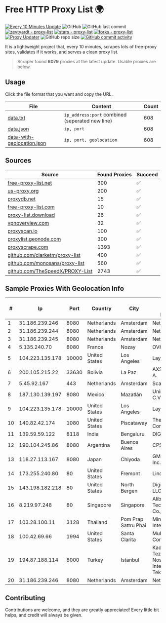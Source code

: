 
# Free HTTP Proxy List 🌍

[![Every 10 Minutes Update](https://github.com/mertguvencli/http-proxy-list/actions/workflows/main.yml/badge.svg?branch=main)](https://github.com/mertguvencli/http-proxy-list/actions/workflows/main.yml)
![GitHub](https://img.shields.io/github/license/mertguvencli/http-proxy-list)
![GitHub last commit](https://img.shields.io/github/last-commit/mertguvencli/http-proxy-list)
[![zevtyardt - proxy-list](https://img.shields.io/static/v1?label=zevtyardt&message=proxy-list&color=blue&logo=github)](https://github.com/zevtyardt/proxy-list "Go to GitHub repo")
[![stars - proxy-list](https://img.shields.io/github/stars/zevtyardt/proxy-list?style=social)](https://github.com/zevtyardt/proxy-list)
[![forks - proxy-list](https://img.shields.io/github/forks/zevtyardt/proxy-list?style=social)](https://github.com/zevtyardt/proxy-list)
[![Proxy Updater](https://github.com/zevtyardt/proxy-list/workflows/Proxy%20Updater/badge.svg)](https://github.com/zevtyardt/proxy-list/actions?query=workflow:"Proxy+Updater")
![GitHub repo size](https://img.shields.io/github/repo-size/zevtyardt/proxy-list)
[![GitHub commit activity](https://img.shields.io/github/commit-activity/m/zevtyardt/proxy-list?logo=commits)](https://github.com/zevtyardt/proxy-list/commits/main)

It is a lightweight project that, every 10 minutes, scrapes lots of free-proxy sites, validates if it works, and serves a clean proxy list.

> Scraper found **6079** proxies at the latest update. Usable proxies are below.

## Usage

Click the file format that you want and copy the URL.

|File|Content|Count|
|----|-------|-----|
|[data.txt](https://raw.githubusercontent.com/mertguvencli/http-proxy-list/main/proxy-list/data.txt)|`ip_address:port` combined (seperated new line)|608|
|[data.json](https://raw.githubusercontent.com/mertguvencli/http-proxy-list/main/proxy-list/data.json)|`ip, port`|608|
|[data-with-geolocation.json](https://raw.githubusercontent.com/mertguvencli/http-proxy-list/main/proxy-list/data-with-geolocation.json)|`ip, port, geolocation`|608|

## Sources

|Source|Found Proxies|Succeed|
|------|-------------|-------|
|[free-proxy-list.net](https://free-proxy-list.net)|300|✅|
|[us-proxy.org](https://www.us-proxy.org)|200|✅|
|[proxydb.net](http://proxydb.net)|15|✅|
|[free-proxy-list.com](https://free-proxy-list.com/?page=&port=&type%5B%5D=http&type%5B%5D=https&up_time=0&search=Search)|10|✅|
|[proxy-list.download](https://www.proxy-list.download/HTTP)|26|✅|
|[vpnoverview.com](https://vpnoverview.com/privacy/anonymous-browsing/free-proxy-servers)|32|✅|
|[proxyscan.io](https://www.proxyscan.io)|100|✅|
|[proxylist.geonode.com](https://proxylist.geonode.com/api/proxy-list?limit=300&page=1&sort_by=lastChecked&sort_type=desc&protocols=http,https)|300|✅|
|[proxyscrape.com](https://api.proxyscrape.com/v2/?request=displayproxies&protocol=http&timeout=10000&country=all&ssl=all&anonymity=all)|1393|✅|
|[github.com/clarketm/proxy-list](https://raw.githubusercontent.com/clarketm/proxy-list/master/proxy-list-raw.txt)|400|✅|
|[github.com/monosans/proxy-list](https://raw.githubusercontent.com/monosans/proxy-list/main/proxies/http.txt)|560|✅|
|[github.com/TheSpeedX/PROXY-List](https://raw.githubusercontent.com/TheSpeedX/PROXY-List/master/http.txt)|2743|✅|


## Sample Proxies With Geolocation Info

|#|Ip|Port|Country|City|Internet Service Provider|
|-|--|----|-------|----|-------------------------|
|1|31.186.239.246|8080|Netherlands|Amsterdam|NetSkope Inc|
|2|31.186.239.244|8080|Netherlands|Amsterdam|NetSkope Inc|
|3|31.186.239.245|8080|Netherlands|Amsterdam|NetSkope Inc|
|4|5.135.240.70|8080|France|Nozay|OVH SAS|
|5|104.223.135.178|10000|United States|Los Angeles|LayerHost|
|6|200.105.215.22|33630|Bolivia|La Paz|AXS Bolivia S. A.|
|7|5.45.92.167|443|Netherlands|Amsterdam|Scalaxy B.V.|
|8|187.130.139.197|8080|Mexico|Mazatlán|Uninet S.A. de C.V.|
|9|104.223.135.178|10000|United States|Los Angeles|LayerHost|
|10|140.82.42.174|1080|United States|Piscataway|The Constant Company|
|11|139.59.59.122|8118|India|Bengaluru|DIGITALOCEAN|
|12|190.104.245.86|8080|Argentina|Buenos Aires|CPS|
|13|118.27.113.167|8080|Japan|Chiyoda|GMO Internet, Inc.|
|14|173.255.240.80|80|United States|Fremont|Linode, LLC|
|15|143.198.182.218|80|United States|North Bergen|DigitalOcean, LLC|
|16|8.219.97.248|80|Singapore|Singapore|Alibaba (US) Technology Co., Ltd.|
|17|103.28.100.11|3128|Thailand|Pom Prap Sattru Phai|Ministry of Interior|
|18|100.42.69.66|1994|United States|Santa Clarita|Multacom Corporation|
|19|194.87.188.114|8000|Turkey|Istanbul|Kadir Huseyin Tezcan Nosspeed Internet Teknolojileri|
|20|31.186.239.246|8080|Netherlands|Amsterdam|NetSkope Inc|



## Contributing

Contributions are welcome, and they are greatly appreciated! Every
little bit helps, and credit will always be given.

